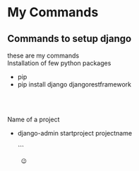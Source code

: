# My Commands
## Commands to setup django
these are my commands <br>
Installation of few python packages
- pip
- pip install django djangorestframework

<br><br>

Name of a project <br>
- django-admin startproject projectname
<br><br>
       ```
         
       😉